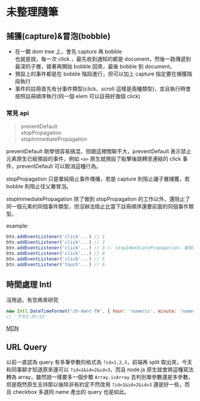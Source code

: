# 未整理隨筆

## 捕獲(capture)&冒泡(bobble)

- 在一顆 dom tree 上，會先 capture 再 bobble  
  也就是說，每一次 click ，最先收到通知的都是 document，然後一路傳遞到最深的子層，接著再開始 bobble 回來，最後 bobble 到 document。
- 預設上的事件都是在 bobble 階段進行，但可以加上 capture 指定要在捕獲階段執行
- 事件的註冊首先有分事件類型(click、scroll 這樣是兩種類型)，並且執行時會按照註冊順序執行(同一個 elem 可以註冊好幾個 click)

### 常見 api

> preventDefault  
> stopPropagation  
> stopImmediatePropagation

preventDefault 剛學很容易搞混，但跟這裡關聯不大，preventDefault 表示禁止元素原生已經預設的事件，例如 `<a>` 原生就預設了點擊後跳轉至連結的 click 事件，preventDefault 可以取消這種行為。

stopPropagation 只是單純阻止事件傳播，若是 capture 則阻止讓子層捕獲，若 bobble 則阻止往父層冒泡。

stopImmediatePropagation 除了做到 stopPropagation 的工作以外，還阻止了同一個元素的同個事件類型，但沒辦法阻止比當下註冊順序還要前面的同個事件類型。

example:

```js
btn.addEventListener('click'...) // 1
btn.addEventListener('click'...) // 2
btn.addEventListener('click'...) // 3 <- stopImmediatePropagation，會阻止 4 & 5 觸發 & 事件向上/向下傳遞
btn.addEventListener('click'...) // 4
btn.addEventListener('click'...) // 5
btn.addEventListener('touch'...) // 6
```

## 時間處理 Intl

沒用過，有空再來研究

```js
new Intl.DateTimeFormat('zh-Hant-TW', { hour: 'numeric', minute: 'numeric', second: 'numeric' }).format(Date.now())
// '下午2:39:53'
```

[MDN](https://developer.mozilla.org/en-US/docs/Web/JavaScript/Reference/Global_Objects/Intl/DateTimeFormat)

## URL Query

以前一直認為 query 有多筆參數的格式為 `?id=1,2,3`，前端再 split 取出來，今天和同事聊才知道原來還可以 `?id=1&id=2&id=3`，而且 node.js 原生就會將這種寫法轉為 array，雖然說一樣要多一個步驟 `Array.isArray` 去判別單參數還是多參數，但是既然原生支持那以後除非有約定不然改用 `?id=1&id=2&id=3` 還是好一些，而且 checkbox 多選同 name 產出的 query 也是如此。
